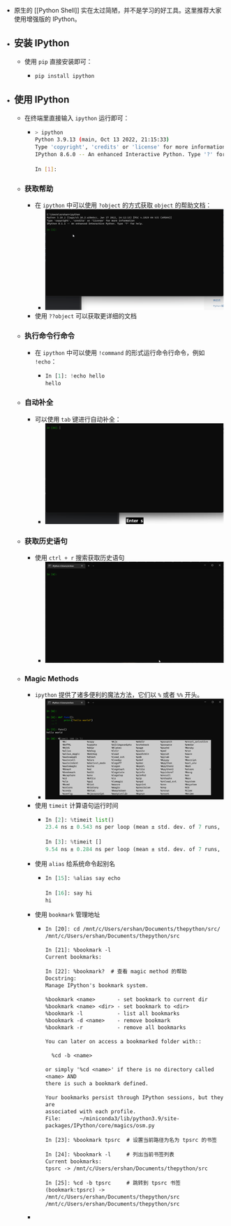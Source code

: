 - 原生的 [[Python Shell]] 实在太过简陋，并不是学习的好工具。这里推荐大家使用增强版的 IPython。
- ## 安装 IPython
	- 使用 `pip` 直接安装即可：
		- ```sh
		  pip install ipython
		  ```
- ## 使用 IPython
	- 在终端里直接输入 `ipython` 运行即可：
		- ```sh
		  > ipython
		  Python 3.9.13 (main, Oct 13 2022, 21:15:33)
		  Type 'copyright', 'credits' or 'license' for more information
		  IPython 8.6.0 -- An enhanced Interactive Python. Type '?' for help.
		  
		  In [1]:
		  ```
	- ### 获取帮助
		- 在 `ipython` 中可以使用 `?object` 的方式获取 `object` 的帮助文档：
			- ![ipython 获取帮助文档](../assets/ipython_ex1.gif)
		- 使用 `??object` 可以获取更详细的文档
	- ### 执行命令行命令
		- 在 `ipython` 中可以使用 `!command` 的形式运行命令行命令，例如 `!echo`：
			- ```python
			  In [1]: !echo hello
			  hello
			  ```
	- ### 自动补全
		- 可以使用 `tab` 键进行自动补全：
			- ![](../assets/ipython_ex2.gif)
	- ### 获取历史语句
		- 使用 `ctrl + r` 搜索获取历史语句
			- ![获取历史](../assets/ipython_ex3.gif)
	- ### Magic Methods
		- `ipython` 提供了诸多便利的魔法方法，它们以 `%` 或者 `%%` 开头。
			- ![ipython 的魔法方法](../assets/image_1670057863633_0.png)
		- 使用 `timeit` 计算语句运行时间
			- ```python
			  In [2]: %timeit list()
			  23.4 ns ± 0.543 ns per loop (mean ± std. dev. of 7 runs, 10,000,000 loops each)
			  
			  In [3]: %timeit []
			  9.54 ns ± 0.284 ns per loop (mean ± std. dev. of 7 runs, 100,000,000 loops each)
			  ```
		- 使用 `alias` 给系统命令起别名
			- ```python
			  In [15]: %alias say echo
			  
			  In [16]: say hi
			  hi
			  ```
		- 使用 `bookmark` 管理地址
			- ```plaintext
			  In [20]: cd /mnt/c/Users/ershan/Documents/thepython/src/
			  /mnt/c/Users/ershan/Documents/thepython/src
			  
			  In [21]: %bookmark -l
			  Current bookmarks:
			  
			  In [22]: %bookmark?  # 查看 magic method 的帮助
			  Docstring:
			  Manage IPython's bookmark system.
			  
			  %bookmark <name>       - set bookmark to current dir
			  %bookmark <name> <dir> - set bookmark to <dir>
			  %bookmark -l           - list all bookmarks
			  %bookmark -d <name>    - remove bookmark
			  %bookmark -r           - remove all bookmarks
			  
			  You can later on access a bookmarked folder with::
			  
			    %cd -b <name>
			  
			  or simply '%cd <name>' if there is no directory called <name> AND
			  there is such a bookmark defined.
			  
			  Your bookmarks persist through IPython sessions, but they are
			  associated with each profile.
			  File:      ~/miniconda3/lib/python3.9/site-packages/IPython/core/magics/osm.py
			  
			  In [23]: %bookmark tpsrc  # 设置当前路径为名为 tpsrc 的书签
			  
			  In [24]: %bookmark -l     # 列出当前书签列表
			  Current bookmarks:
			  tpsrc -> /mnt/c/Users/ershan/Documents/thepython/src
			  
			  In [25]: %cd -b tpsrc     # 跳转到 tpsrc 书签
			  (bookmark:tpsrc) -> /mnt/c/Users/ershan/Documents/thepython/src
			  /mnt/c/Users/ershan/Documents/thepython/src
			  ```
		-